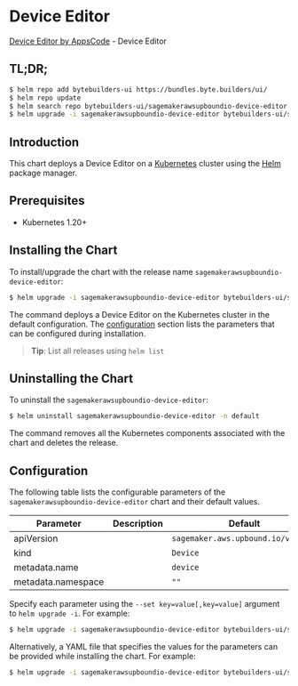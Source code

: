 # Device Editor

[Device Editor by AppsCode](https://byte.builders) - Device Editor

## TL;DR;

```bash
$ helm repo add bytebuilders-ui https://bundles.byte.builders/ui/
$ helm repo update
$ helm search repo bytebuilders-ui/sagemakerawsupboundio-device-editor --version=v0.4.18
$ helm upgrade -i sagemakerawsupboundio-device-editor bytebuilders-ui/sagemakerawsupboundio-device-editor -n default --create-namespace --version=v0.4.18
```

## Introduction

This chart deploys a Device Editor on a [Kubernetes](http://kubernetes.io) cluster using the [Helm](https://helm.sh) package manager.

## Prerequisites

- Kubernetes 1.20+

## Installing the Chart

To install/upgrade the chart with the release name `sagemakerawsupboundio-device-editor`:

```bash
$ helm upgrade -i sagemakerawsupboundio-device-editor bytebuilders-ui/sagemakerawsupboundio-device-editor -n default --create-namespace --version=v0.4.18
```

The command deploys a Device Editor on the Kubernetes cluster in the default configuration. The [configuration](#configuration) section lists the parameters that can be configured during installation.

> **Tip**: List all releases using `helm list`

## Uninstalling the Chart

To uninstall the `sagemakerawsupboundio-device-editor`:

```bash
$ helm uninstall sagemakerawsupboundio-device-editor -n default
```

The command removes all the Kubernetes components associated with the chart and deletes the release.

## Configuration

The following table lists the configurable parameters of the `sagemakerawsupboundio-device-editor` chart and their default values.

|     Parameter      | Description |                    Default                    |
|--------------------|-------------|-----------------------------------------------|
| apiVersion         |             | <code>sagemaker.aws.upbound.io/v1beta1</code> |
| kind               |             | <code>Device</code>                           |
| metadata.name      |             | <code>device</code>                           |
| metadata.namespace |             | <code>""</code>                               |


Specify each parameter using the `--set key=value[,key=value]` argument to `helm upgrade -i`. For example:

```bash
$ helm upgrade -i sagemakerawsupboundio-device-editor bytebuilders-ui/sagemakerawsupboundio-device-editor -n default --create-namespace --version=v0.4.18 --set apiVersion=sagemaker.aws.upbound.io/v1beta1
```

Alternatively, a YAML file that specifies the values for the parameters can be provided while
installing the chart. For example:

```bash
$ helm upgrade -i sagemakerawsupboundio-device-editor bytebuilders-ui/sagemakerawsupboundio-device-editor -n default --create-namespace --version=v0.4.18 --values values.yaml
```
